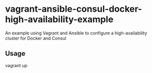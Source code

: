 # vagrant-ansible-consul-docker-high-availability-example
An example using Vagrant and Ansible to configure a high-availability cluster for Docker and Consul

## Usage
  vagrant up
